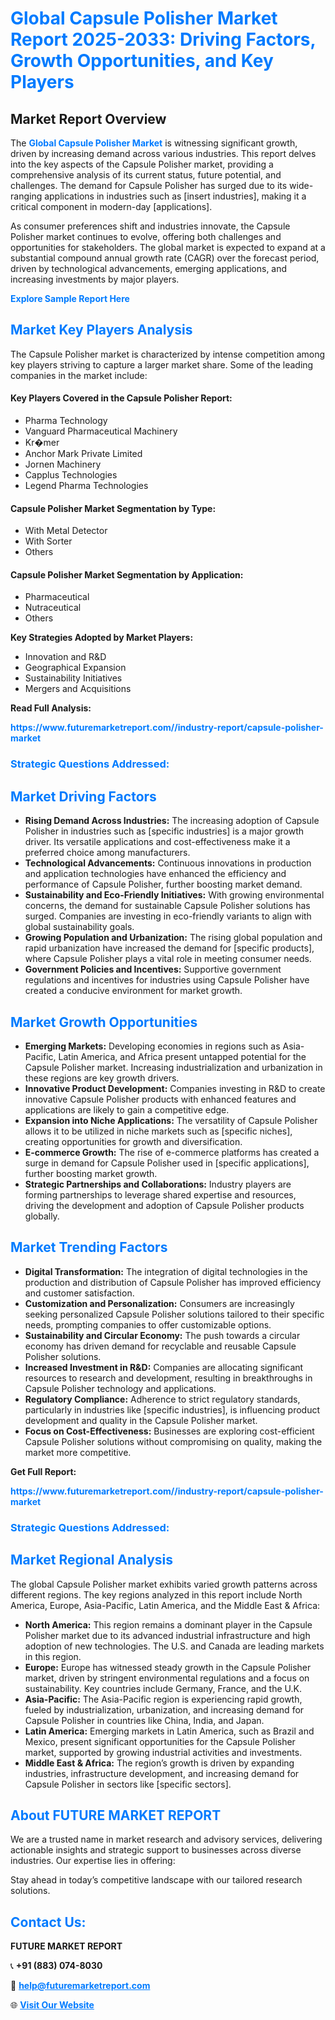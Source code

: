 <h1 style="color: #007BFF;">Global Capsule Polisher Market Report 2025-2033: Driving Factors, Growth Opportunities, and Key Players</h1>

<section id="overview">
<h2>Market Report Overview</h2>
<p>The <a href="https://www.futuremarketreport.com//industry-report/capsule-polisher-market" style="color: #007BFF; text-decoration: none;"><strong>Global Capsule Polisher Market</strong></a> is witnessing significant growth, driven by increasing demand across various industries. This report delves into the key aspects of the Capsule Polisher market, providing a comprehensive analysis of its current status, future potential, and challenges. The demand for Capsule Polisher has surged due to its wide-ranging applications in industries such as [insert industries], making it a critical component in modern-day [applications].</p>
<p>As consumer preferences shift and industries innovate, the Capsule Polisher market continues to evolve, offering both challenges and opportunities for stakeholders. The global market is expected to expand at a substantial compound annual growth rate (CAGR) over the forecast period, driven by technological advancements, emerging applications, and increasing investments by major players.</p>
</section>

<section id="overview">
<p><a href="https://www.futuremarketreport.com//request-sample/reportId=56609" style="color: #007BFF; text-decoration: none;"><strong>Explore Sample Report Here</strong></a></p>
</section>

<section id="key-players">
<h2 style="color: #007BFF;">Market Key Players Analysis</h2>
<p>The Capsule Polisher market is characterized by intense competition among key players striving to capture a larger market share. Some of the leading companies in the market include:</p>
<h4>Key Players Covered in the Capsule Polisher Report:</h4>
<ul><li>Pharma Technology</li><li>Vanguard Pharmaceutical Machinery</li><li>Kr�mer</li><li>Anchor Mark Private Limited</li><li>Jornen Machinery</li><li>Capplus Technologies</li><li>Legend Pharma Technologies</li></ul>
<h4>Capsule Polisher Market Segmentation by Type:</h4>
<ul><li>With Metal Detector</li><li>With Sorter</li><li>Others</li></ul>

<h4>Capsule Polisher Market Segmentation by Application:</h4>
<ul><li>Pharmaceutical</li><li>Nutraceutical</li><li>Others</li></ul>
<p><strong>Key Strategies Adopted by Market Players:</strong></p>
<ul>
<li>Innovation and R&D</li>
<li>Geographical Expansion</li>
<li>Sustainability Initiatives</li>
<li>Mergers and Acquisitions</li>
</ul>
</section>

<section>
<p><strong>Read Full Analysis: </strong></p><a href="https://www.futuremarketreport.com//industry-report/capsule-polisher-market" style="color: #007BFF; text-decoration: none;"><strong>https://www.futuremarketreport.com//industry-report/capsule-polisher-market</strong></a>
<h3 style="color: #007BFF;">Strategic Questions Addressed:</h3>
</section>

<section id="driving-factors">
<h2 style="color: #007BFF;">Market Driving Factors</h2>
<ul>
<li><strong>Rising Demand Across Industries:</strong> The increasing adoption of Capsule Polisher in industries such as [specific industries] is a major growth driver. Its versatile applications and cost-effectiveness make it a preferred choice among manufacturers.</li>
<li><strong>Technological Advancements:</strong> Continuous innovations in production and application technologies have enhanced the efficiency and performance of Capsule Polisher, further boosting market demand.</li>
<li><strong>Sustainability and Eco-Friendly Initiatives:</strong> With growing environmental concerns, the demand for sustainable Capsule Polisher solutions has surged. Companies are investing in eco-friendly variants to align with global sustainability goals.</li>
<li><strong>Growing Population and Urbanization:</strong> The rising global population and rapid urbanization have increased the demand for [specific products], where Capsule Polisher plays a vital role in meeting consumer needs.</li>
<li><strong>Government Policies and Incentives:</strong> Supportive government regulations and incentives for industries using Capsule Polisher have created a conducive environment for market growth.</li>
</ul>
</section>

<section id="growth-opportunities">
<h2 style="color: #007BFF;">Market Growth Opportunities</h2>
<ul>
<li><strong>Emerging Markets:</strong> Developing economies in regions such as Asia-Pacific, Latin America, and Africa present untapped potential for the Capsule Polisher market. Increasing industrialization and urbanization in these regions are key growth drivers.</li>
<li><strong>Innovative Product Development:</strong> Companies investing in R&D to create innovative Capsule Polisher products with enhanced features and applications are likely to gain a competitive edge.</li>
<li><strong>Expansion into Niche Applications:</strong> The versatility of Capsule Polisher allows it to be utilized in niche markets such as [specific niches], creating opportunities for growth and diversification.</li>
<li><strong>E-commerce Growth:</strong> The rise of e-commerce platforms has created a surge in demand for Capsule Polisher used in [specific applications], further boosting market growth.</li>
<li><strong>Strategic Partnerships and Collaborations:</strong> Industry players are forming partnerships to leverage shared expertise and resources, driving the development and adoption of Capsule Polisher products globally.</li>
</ul>
</section>

<section id="trending-factors">
<h2 style="color: #007BFF;">Market Trending Factors</h2>
<ul>
<li><strong>Digital Transformation:</strong> The integration of digital technologies in the production and distribution of Capsule Polisher has improved efficiency and customer satisfaction.</li>
<li><strong>Customization and Personalization:</strong> Consumers are increasingly seeking personalized Capsule Polisher solutions tailored to their specific needs, prompting companies to offer customizable options.</li>
<li><strong>Sustainability and Circular Economy:</strong> The push towards a circular economy has driven demand for recyclable and reusable Capsule Polisher solutions.</li>
<li><strong>Increased Investment in R&D:</strong> Companies are allocating significant resources to research and development, resulting in breakthroughs in Capsule Polisher technology and applications.</li>
<li><strong>Regulatory Compliance:</strong> Adherence to strict regulatory standards, particularly in industries like [specific industries], is influencing product development and quality in the Capsule Polisher market.</li>
<li><strong>Focus on Cost-Effectiveness:</strong> Businesses are exploring cost-efficient Capsule Polisher solutions without compromising on quality, making the market more competitive.</li>
</ul>
</section>

<section>
<p><strong>Get Full Report: </strong></p><a href="https://www.futuremarketreport.com//industry-report/capsule-polisher-market" style="color: #007BFF; text-decoration: none;"><strong>https://www.futuremarketreport.com//industry-report/capsule-polisher-market</strong></a>
<h3 style="color: #007BFF;">Strategic Questions Addressed:</h3>
</section>


<section id="regional-analysis">
<h2 style="color: #007BFF;">Market Regional Analysis</h2>
<p>The global Capsule Polisher market exhibits varied growth patterns across different regions. The key regions analyzed in this report include North America, Europe, Asia-Pacific, Latin America, and the Middle East & Africa:</p>
<ul>
<li><strong>North America:</strong> This region remains a dominant player in the Capsule Polisher market due to its advanced industrial infrastructure and high adoption of new technologies. The U.S. and Canada are leading markets in this region.</li>
<li><strong>Europe:</strong> Europe has witnessed steady growth in the Capsule Polisher market, driven by stringent environmental regulations and a focus on sustainability. Key countries include Germany, France, and the U.K.</li>
<li><strong>Asia-Pacific:</strong> The Asia-Pacific region is experiencing rapid growth, fueled by industrialization, urbanization, and increasing demand for Capsule Polisher in countries like China, India, and Japan.</li>
<li><strong>Latin America:</strong> Emerging markets in Latin America, such as Brazil and Mexico, present significant opportunities for the Capsule Polisher market, supported by growing industrial activities and investments.</li>
<li><strong>Middle East & Africa:</strong> The region’s growth is driven by expanding industries, infrastructure development, and increasing demand for Capsule Polisher in sectors like [specific sectors].</li>
</ul>
</section>

<footer>
<h2 style="color: #007BFF;">About FUTURE MARKET REPORT</h2>
<p>We are a trusted name in market research and advisory services, delivering actionable insights and strategic support to businesses across diverse industries. Our expertise lies in offering:</p>

<p>Stay ahead in today’s competitive landscape with our tailored research solutions.</p>

<h2 style="color: #007BFF;">Contact Us:</h2>
<p><strong>FUTURE MARKET REPORT</strong></p>
<p>📞 <strong>+91 (883) 074-8030</strong></p>
<p>📧 <strong><a href="mailto:help@futuremarketreport.com" style="color: #007BFF;">help@futuremarketreport.com</a></strong></p>
<p>🌐 <strong><a href="https://www.futuremarketreport.com/" style="color: #007BFF;">Visit Our Website</a></strong></p>
</footer>